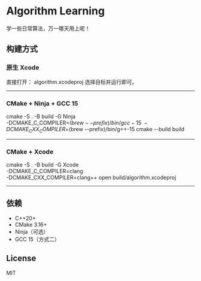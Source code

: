  # Algorithm Learning

 学一些日常算法，万一哪天用上呢！

 ## 构建方式

 ### 原生 Xcode
 直接打开：
 algorithm.xcodeproj
 选择目标并运行即可。

 ---

 ### CMake + Ninja + GCC 15
 cmake -S . -B build -G Ninja \
   -DCMAKE_C_COMPILER=$(brew --prefix)/bin/gcc-15 \
   -DCMAKE_CXX_COMPILER=$(brew --prefix)/bin/g++-15
 cmake --build build

 ---

 ### CMake + Xcode
 cmake -S . -B build -G Xcode \
   -DCMAKE_C_COMPILER=clang \
   -DCMAKE_CXX_COMPILER=clang++
 open build/algorithm.xcodeproj

 ---

 ## 依赖
 - C++20+
 - CMake 3.16+
 - Ninja（可选）
 - GCC 15（方式二）

 ## License
 MIT
  
